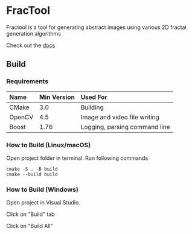 FracTool
============================================================================

Fractool is a tool for generating abstract images using various 2D fractal 
generation algorithms

Check out the [docs](https://andydevs.github.io/fractool)

Build
----------------------------------------------------------------------------

### Requirements

| Name   | Min Version | Used For                      |
|:-------|:------------|:------------------------------|
| CMake  | 3.0         | Building                      |
| OpenCV | 4.5         | Image and video file writing  |
| Boost  | 1.76        | Logging, parsing command line |

### How to Build (Linux/macOS)

Open project folder in terminal. Run following commands

    cmake -S . -B build
    cmake --build build

### How to Build (Windows)

Open project in Visual Studio.

Click on "Build" tab

Click on "Build All"